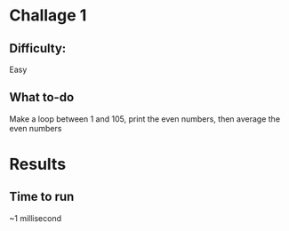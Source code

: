 # Challage 1

## Difficulty:
Easy

## What to-do
Make a loop between 1 and 105, print the even numbers, then average the even numbers

# Results
## Time to run
~1 millisecond